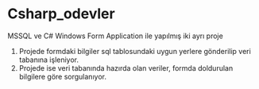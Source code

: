 # Csharp_odevler
MSSQL ve C# Windows Form Application ile yapılmış iki ayrı proje

1. Projede formdaki bilgiler sql tablosundaki uygun yerlere gönderilip veri tabanına işleniyor.
2. Projede ise veri tabanında hazırda olan veriler, formda doldurulan bilgilere göre sorgulanıyor.
